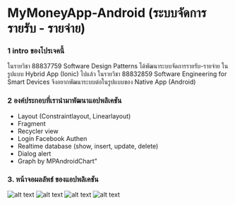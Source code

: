 # MyMoneyApp-Android (ระบบจัดการรายรับ - รายจ่าย)
### 1 intro ของโปรเจคนี้ 
ในรายวิชา 88837759 Software Design Patterns ได้พัฒนาระบบจัดการรายรับ-รายจ่าย ในรูปแบบ Hybrid App (Ionic) ไปแล้ว 
ในรายวิชา 88832859 Software Engineering for Smart Devices จึงอยากพัฒนาระบบต่อในรูปแบบของ Native App (Android)
### 2 องค์ประกอบที่เรานำมาพัฒนาแอปพลิเคชัน
  - Layout (Constraintlayout, Linearlayout)
  - Fragment
  - Recycler view
  - Login Facebook Authen
  - Realtime database (show, insert, update, delete)
  - Dialog alert
  - Graph by MPAndroidChart"
### 3. หน้าจอผลลัพธ์ ของแอปพลิเคชัน
![alt text](https://i.ibb.co/kcWysQQ/1.jpg)
![alt text](https://i.ibb.co/nCjx3Xs/2.jpg)
![alt text](https://i.ibb.co/B2VKRpx/3.jpg)
![alt text](https://i.ibb.co/yfVTD2G/4.jpg)
